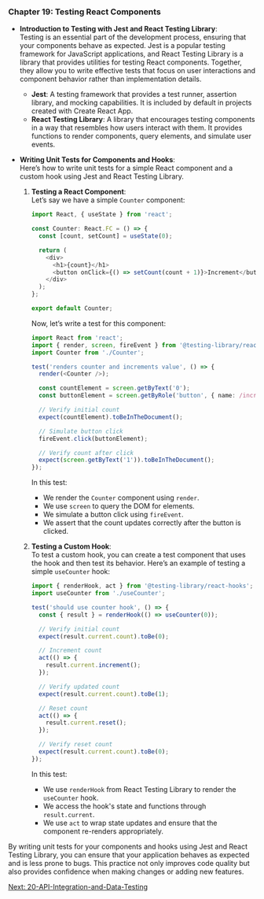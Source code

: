 ### Chapter 19: Testing React Components

- **Introduction to Testing with Jest and React Testing Library**:  
  Testing is an essential part of the development process, ensuring that your components behave as expected. Jest is a popular testing framework for JavaScript applications, and React Testing Library is a library that provides utilities for testing React components. Together, they allow you to write effective tests that focus on user interactions and component behavior rather than implementation details.

  - **Jest**: A testing framework that provides a test runner, assertion library, and mocking capabilities. It is included by default in projects created with Create React App.
  - **React Testing Library**: A library that encourages testing components in a way that resembles how users interact with them. It provides functions to render components, query elements, and simulate user events.

- **Writing Unit Tests for Components and Hooks**:  
  Here’s how to write unit tests for a simple React component and a custom hook using Jest and React Testing Library.

  1. **Testing a React Component**:  
     Let’s say we have a simple `Counter` component:

     ```typescript
     import React, { useState } from 'react';

     const Counter: React.FC = () => {
       const [count, setCount] = useState(0);

       return (
         <div>
           <h1>{count}</h1>
           <button onClick={() => setCount(count + 1)}>Increment</button>
         </div>
       );
     };

     export default Counter;
     ```

     Now, let’s write a test for this component:

     ```typescript
     import React from 'react';
     import { render, screen, fireEvent } from '@testing-library/react';
     import Counter from './Counter';

     test('renders counter and increments value', () => {
       render(<Counter />);

       const countElement = screen.getByText('0');
       const buttonElement = screen.getByRole('button', { name: /increment/i });

       // Verify initial count
       expect(countElement).toBeInTheDocument();

       // Simulate button click
       fireEvent.click(buttonElement);

       // Verify count after click
       expect(screen.getByText('1')).toBeInTheDocument();
     });
     ```

     In this test:
     - We render the `Counter` component using `render`.
     - We use `screen` to query the DOM for elements.
     - We simulate a button click using `fireEvent`.
     - We assert that the count updates correctly after the button is clicked.

  2. **Testing a Custom Hook**:  
     To test a custom hook, you can create a test component that uses the hook and then test its behavior. Here’s an example of testing a simple `useCounter` hook:

     ```typescript
     import { renderHook, act } from '@testing-library/react-hooks';
     import useCounter from './useCounter';

     test('should use counter hook', () => {
       const { result } = renderHook(() => useCounter(0));

       // Verify initial count
       expect(result.current.count).toBe(0);

       // Increment count
       act(() => {
         result.current.increment();
       });

       // Verify updated count
       expect(result.current.count).toBe(1);

       // Reset count
       act(() => {
         result.current.reset();
       });

       // Verify reset count
       expect(result.current.count).toBe(0);
     });
     ```

     In this test:
     - We use `renderHook` from React Testing Library to render the `useCounter` hook.
     - We access the hook's state and functions through `result.current`.
     - We use `act` to wrap state updates and ensure that the component re-renders appropriately.

By writing unit tests for your components and hooks using Jest and React Testing Library, you can ensure that your application behaves as expected and is less prone to bugs. This practice not only improves code quality but also provides confidence when making changes or adding new features.

[Next: 20-API-Integration-and-Data-Testing](20-API-Integration-and-Data-Testing.md)